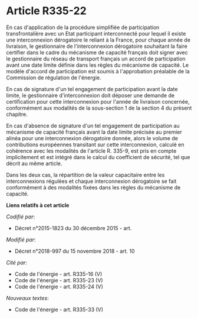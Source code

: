 # Article R335-22

En cas d'application de la procédure simplifiée de participation transfrontalière avec un Etat participant interconnecté pour
lequel il existe une interconnexion dérogatoire le reliant à la France, pour chaque année de livraison, le gestionnaire de
l'interconnexion dérogatoire souhaitant la faire certifier dans le cadre du mécanisme de capacité français doit signer avec
le gestionnaire du réseau de transport français un accord de participation avant une date limite définie dans les règles du
mécanisme de capacité. Le modèle d'accord de participation est soumis à l'approbation préalable de la Commission de
régulation de l'énergie.

En cas de signature d'un tel engagement de participation avant la date limite, le gestionnaire d'interconnexion doit déposer
une demande de certification pour cette interconnexion pour l'année de livraison concernée, conformément aux modalités de la
sous-section 1 de la section 4 du présent chapitre.

En cas d'absence de signature d'un tel engagement de participation au mécanisme de capacité français avant la date limite
précisée au premier alinéa pour une interconnexion dérogatoire donnée, alors le volume de contributions européennes
transitant sur cette interconnexion, calculé en cohérence avec les modalités de l'article R. 335-9, est pris en compte
implicitement et est intégré dans le calcul du coefficient de sécurité, tel que décrit au même article.

Dans les deux cas, la répartition de la valeur capacitaire entre les interconnexions régulées et chaque interconnexion
dérogatoire se fait conformément à des modalités fixées dans les règles du mécanisme de capacité.

**Liens relatifs à cet article**

_Codifié par_:

  - Décret n°2015-1823 du 30 décembre 2015 - art.

_Modifié par_:

  - Décret n°2018-997 du 15 novembre 2018 - art. 10

_Cité par_:

  - Code de l'énergie - art. R335-16 (V)
  - Code de l'énergie - art. R335-23 (V)
  - Code de l'énergie - art. R335-24 (V)

_Nouveaux textes_:

  - Code de l'énergie - art. R335-33 (V)
